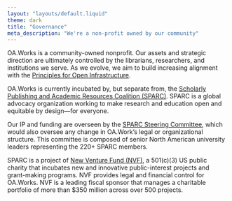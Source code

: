 ```yaml
---
layout: "layouts/default.liquid"
theme: dark
title: "Governance"
meta_description: "We're a non-profit owned by our community"
---
```

OA.Works is a community-owned nonprofit. Our assets and strategic direction are ultimately controlled by the librarians, researchers, and institutions we serve. As we evolve, we aim to build increasing alignment with the [Principles for Open Infrastructure](https://cameronneylon.net/blog/principles-for-open-scholarly-infrastructures/).

OA.Works is currently incubated by, but separate from, the [Scholarly Publishing and Academic Resources Coalition (SPARC)](https://sparcopen.org). SPARC is a global advocacy organization working to make research and education open and equitable by design—for everyone.

Our IP and funding are overseen by the [SPARC Steering Committee](https://sparcopen.org/people/), which would also oversee any change in OA.Work’s legal or organizational structure. This committee is composed of senior North American university leaders representing the 220+ SPARC members.


SPARC is a project of [New Venture Fund (NVF)](https://newventurefund.org/), a 501(c)(3) US public charity that incubates new and innovative public-interest projects and grant-making programs. NVF provides legal and financial control for OA.Works. NVF is a leading fiscal sponsor that manages a charitable portfolio of more than $350 million across over 500 projects.
